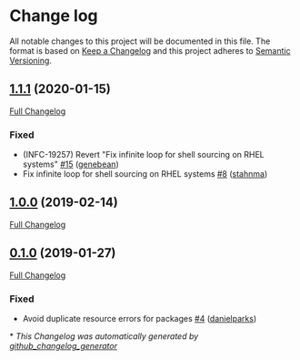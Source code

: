 # Change log

All notable changes to this project will be documented in this file. The format is based on [Keep a Changelog](http://keepachangelog.com/en/1.0.0/) and this project adheres to [Semantic Versioning](http://semver.org).

## [1.1.1](https://github.com/ploperations/ploperations-bash/tree/1.1.1) (2020-01-15)

[Full Changelog](https://github.com/ploperations/ploperations-bash/compare/1.0.0...1.1.1)

### Fixed

- \(INFC-19257\) Revert "Fix infinite loop for shell sourcing on RHEL systems" [\#15](https://github.com/ploperations/ploperations-bash/pull/15) ([genebean](https://github.com/genebean))
- Fix infinite loop for shell sourcing on RHEL systems [\#8](https://github.com/ploperations/ploperations-bash/pull/8) ([stahnma](https://github.com/stahnma))

## [1.0.0](https://github.com/ploperations/ploperations-bash/tree/1.0.0) (2019-02-14)

[Full Changelog](https://github.com/ploperations/ploperations-bash/compare/0.1.0...1.0.0)

## [0.1.0](https://github.com/ploperations/ploperations-bash/tree/0.1.0) (2019-01-27)

[Full Changelog](https://github.com/ploperations/ploperations-bash/compare/613fb14082625b85b771d87ec55005d5b71eda59...0.1.0)

### Fixed

- Avoid duplicate resource errors for packages [\#4](https://github.com/ploperations/ploperations-bash/pull/4) ([danielparks](https://github.com/danielparks))



\* *This Changelog was automatically generated by [github_changelog_generator](https://github.com/github-changelog-generator/github-changelog-generator)*
